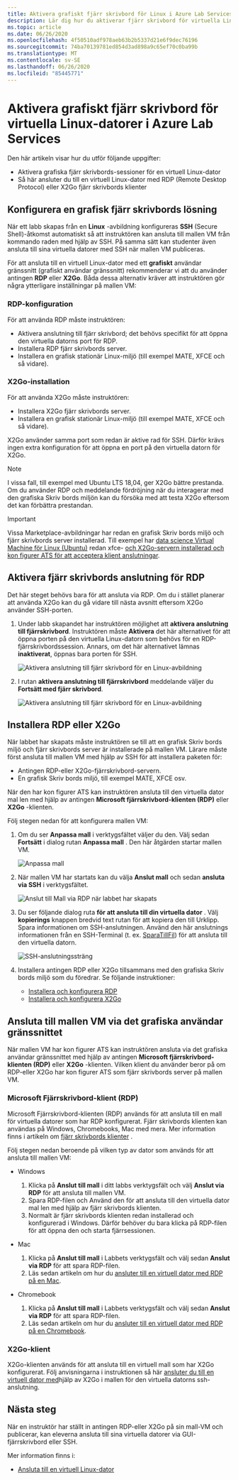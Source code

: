 ```yaml
---
title: Aktivera grafiskt fjärr skrivbord för Linux i Azure Lab Services | Microsoft Docs
description: Lär dig hur du aktiverar fjärr skrivbord för virtuella Linux-datorer i ett labb i Azure Lab Services.
ms.topic: article
ms.date: 06/26/2020
ms.openlocfilehash: 4f50510adf978aeb63b2b5337d21e6f9dec76196
ms.sourcegitcommit: 74ba70139781ed854d3ad898a9c65ef70c0ba99b
ms.translationtype: MT
ms.contentlocale: sv-SE
ms.lasthandoff: 06/26/2020
ms.locfileid: "85445771"
---
```

# <a name="enable-graphical-remote-desktop-for-linux-virtual-machines-in-azure-lab-services"></a>Aktivera grafiskt fjärr skrivbord för virtuella Linux-datorer i Azure Lab Services
Den här artikeln visar hur du utför följande uppgifter:

- Aktivera grafiska fjärr skrivbords-sessioner för en virtuell Linux-dator
- Så här ansluter du till en virtuell Linux-dator med RDP (Remote Desktop Protocol) eller X2Go fjärr skrivbords klienter

## <a name="set-up-graphical-remote-desktop-solution"></a>Konfigurera en grafisk fjärr skrivbords lösning
När ett labb skapas från en **Linux** -avbildning konfigureras **SSH** (Secure Shell)-åtkomst automatiskt så att instruktören kan ansluta till mallen VM från kommando raden med hjälp av SSH.  På samma sätt kan studenter även ansluta till sina virtuella datorer med SSH när mallen VM publiceras.

För att ansluta till en virtuell Linux-dator med ett **grafiskt** användar gränssnitt (grafiskt användar gränssnitt) rekommenderar vi att du använder antingen **RDP** eller **X2Go**.  Båda dessa alternativ kräver att instruktören gör några ytterligare inställningar på mallen VM:

### <a name="rdp-setup"></a>RDP-konfiguration
För att använda RDP måste instruktören:
  - Aktivera anslutning till fjärr skrivbord; det behövs specifikt för att öppna den virtuella datorns port för RDP.
  - Installera RDP fjärr skrivbords server.
  - Installera en grafisk stationär Linux-miljö (till exempel MATE, XFCE och så vidare).

### <a name="x2go-setup"></a>X2Go-installation
För att använda X2Go måste instruktören:
- Installera X2Go fjärr skrivbords server.
- Installera en grafisk stationär Linux-miljö (till exempel MATE, XFCE och så vidare).

X2Go använder samma port som redan är aktive rad för SSH.  Därför krävs ingen extra konfiguration för att öppna en port på den virtuella datorn för X2Go.

> [!NOTE]
> I vissa fall, till exempel med Ubuntu LTS 18,04, ger X2Go bättre prestanda.  Om du använder RDP och meddelande fördröjning när du interagerar med den grafiska Skriv bords miljön kan du försöka med att testa X2Go eftersom det kan förbättra prestandan.

> [!IMPORTANT]
>  Vissa Marketplace-avbildningar har redan en grafisk Skriv bords miljö och fjärr skrivbords server installerad.  Till exempel har [data science Virtual Machine för Linux (Ubuntu)](https://azuremarketplace.microsoft.com/marketplace/apps/microsoft-dsvm.ubuntu-1804) redan xfce- [och X2Go-servern installerad och kon figurer ATS för att acceptera klient anslutningar](https://docs.microsoft.com/azure/machine-learning/data-science-virtual-machine/dsvm-ubuntu-intro#x2go).

## <a name="enable-remote-desktop-connection-for-rdp"></a>Aktivera fjärr skrivbords anslutning för RDP

Det här steget behövs bara för att ansluta via RDP.  Om du i stället planerar att använda X2Go kan du gå vidare till nästa avsnitt eftersom X2Go använder SSH-porten.

1.  Under labb skapandet har instruktören möjlighet att **aktivera anslutning till fjärrskrivbord**.  Instruktören måste **Aktivera** det här alternativet för att öppna porten på den virtuella Linux-datorn som behövs för en RDP-fjärrskrivbordssession.  Annars, om det här alternativet lämnas **inaktiverat**, öppnas bara porten för SSH.
  
    ![Aktivera anslutning till fjärr skrivbord för en Linux-avbildning](./media/how-to-enable-remote-desktop-linux/enable-rdp-option.png)

2. I rutan **aktivera anslutning till fjärrskrivbord** meddelande väljer du **Fortsätt med fjärr skrivbord**. 

    ![Aktivera anslutning till fjärr skrivbord för en Linux-avbildning](./media/how-to-enable-remote-desktop-linux/enabling-remote-desktop-connection-dialog.png)

## <a name="install-rdp-or-x2go"></a>Installera RDP eller X2Go

När labbet har skapats måste instruktören se till att en grafisk Skriv bords miljö och fjärr skrivbords server är installerade på mallen VM.  Lärare måste först ansluta till mallen VM med hjälp av SSH för att installera paketen för:
- Antingen RDP-eller X2Go-fjärrskrivbord-servern.
- En grafisk Skriv bords miljö, till exempel MATE, XFCE osv.

När den har kon figurer ATS kan instruktören ansluta till den virtuella dator mal len med hjälp av antingen **Microsoft fjärrskrivbord-klienten (RDP)** eller **X2Go** -klienten.

Följ stegen nedan för att konfigurera mallen VM:

1. Om du ser **Anpassa mall** i verktygsfältet väljer du den. Välj sedan **Fortsätt** i dialog rutan **Anpassa mall** . Den här åtgärden startar mallen VM.  

    ![Anpassa mall](./media/how-to-enable-remote-desktop-linux/customize-template.png)
1. När mallen VM har startats kan du välja **Anslut mall** och sedan **ansluta via SSH** i verktygsfältet. 

    ![Anslut till Mall via RDP när labbet har skapats](./media/how-to-enable-remote-desktop-linux/rdp-after-lab-creation.png) 
1. Du ser följande dialog ruta **för att ansluta till din virtuella dator** . Välj **kopierings** knappen bredvid text rutan för att kopiera den till Urklipp. Spara informationen om SSH-anslutningen. Använd den här anslutnings informationen från en SSH-Terminal (t. ex. [SparaTillFil](https://www.putty.org/)) för att ansluta till den virtuella datorn.
 
    ![SSH-anslutningssträng](./media/how-to-enable-remote-desktop-linux/ssh-connection-string.png)

4. Installera antingen RDP eller X2Go tillsammans med den grafiska Skriv bords miljö som du föredrar.  Se följande instruktioner:
    - [Installera och konfigurera RDP](https://docs.microsoft.com/azure/virtual-machines/linux/use-remote-desktop)
    - [Installera och konfigurera X2Go](https://github.com/Azure/azure-devtestlab/tree/master/samples/ClassroomLabs/Scripts/X2GoRemoteDesktop)

## <a name="connect-to-the-template-vm-via-the-gui"></a>Ansluta till mallen VM via det grafiska användar gränssnittet

När mallen VM har kon figurer ATS kan instruktören ansluta via det grafiska användar gränssnittet med hjälp av antingen **Microsoft fjärrskrivbord-klienten (RDP)** eller **X2Go** -klienten.  Vilken klient du använder beror på om RDP-eller X2Go har kon figurer ATS som fjärr skrivbords server på mallen VM.  

### <a name="microsoft-remote-desktop-rdp-client"></a>Microsoft Fjärrskrivbord-klient (RDP)

Microsoft Fjärrskrivbord-klienten (RDP) används för att ansluta till en mall för virtuella datorer som har RDP konfigurerat.  Fjärr skrivbords klienten kan användas på Windows, Chromebooks, Mac med mera.  Mer information finns i artikeln om [fjärr skrivbords klienter](https://docs.microsoft.com/windows-server/remote/remote-desktop-services/clients/remote-desktop-clients) .

Följ stegen nedan beroende på vilken typ av dator som används för att ansluta till mallen VM:

- Windows
  1. Klicka på **Anslut till mall** i ditt labbs verktygsfält och välj **Anslut via RDP** för att ansluta till mallen VM. 
  1. Spara RDP-filen och Använd den för att ansluta till den virtuella dator mal len med hjälp av fjärr skrivbords klienten. 
  1. Normalt är fjärr skrivbords klienten redan installerad och konfigurerad i Windows.  Därför behöver du bara klicka på RDP-filen för att öppna den och starta fjärrsessionen.

- Mac
  1. Klicka på **Anslut till mall** i Labbets verktygsfält och välj sedan **Anslut via RDP** för att spara RDP-filen.  
  1. Läs sedan artikeln om hur du [ansluter till en virtuell dator med RDP på en Mac](connect-virtual-machine-mac-remote-desktop.md).

- Chromebook
  1. Klicka på **Anslut till mall** i Labbets verktygsfält och välj sedan **Anslut via RDP** för att spara RDP-filen.  
  1. Läs sedan artikeln om hur du [ansluter till en virtuell dator med RDP på en Chromebook](connect-virtual-machine-chromebook-remote-desktop.md).

### <a name="x2go-client"></a>X2Go-klient

X2Go-klienten används för att ansluta till en virtuell mall som har X2Go konfigurerat.  Följ anvisningarna i instruktionen så här [ansluter du till en virtuell dator med](how-to-use-remote-desktop-linux-student.md#connect-to-the-student-vm-using-x2go)hjälp av X2Go i mallen för den virtuella datorns ssh-anslutning.

## <a name="next-steps"></a>Nästa steg
När en instruktör har ställt in antingen RDP-eller X2Go på sin mall-VM och publicerar, kan eleverna ansluta till sina virtuella datorer via GUI-fjärrskrivbord eller SSH.

Mer information finns i:
 - [Ansluta till en virtuell Linux-dator](how-to-use-remote-desktop-linux-student.md)
